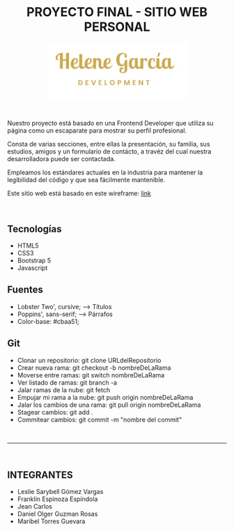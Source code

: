 <h1 align="center">PROYECTO FINAL - SITIO WEB PERSONAL</h1>

<p align="center">
  <a href="https://saral2829.github.io/Sitio-Web-Personal/" target="_blank">
    <img src="assets/img/logo.webp" width="320px">
  </a>
</p>

<br>

Nuestro proyecto está basado en una Frontend Developer que utiliza su página como un escaparate para mostrar su perfil profesional.

Consta de varias secciones, entre ellas la presentación, su familia, sus estudios, amigos y un formulario de contácto, a travéz del cual nuestra desarrolladora puede ser contactada.

Empleamos los estándares actuales en la industria para mantener la legibilidad del código y que sea fácilmente mantenible.

Este sitio web está basado en este wireframe:
[link](https://balsamiq.cloud/sdwbtxy/pf4arel/r2278)

<br>

## Tecnologías

- HTML5
- CSS3
- Bootstrap 5
- Javascript

## Fuentes

- Lobster Two', cursive; --> Títulos
- Poppins', sans-serif; --> Párrafos
- Color-base: #cbaa51;

## Git

- Clonar un repositorio: git clone URLdelRepositorio
- Crear nueva rama: git checkout -b nombreDeLaRama
- Moverse entre ramas: git switch nombreDeLaRama
- Ver listado de ramas: git branch -a
- Jalar ramas de la nube: git fetch
- Empujar mi rama a la nube: git push origin nombreDeLaRama
- Jalar los cambios de una rama: git pull origin nombreDeLaRama
- Stagear cambios: git add .
- Commitear cambios: git commit -m "nombre del commit"

<br>

---

<br>

## INTEGRANTES

- Leslie Sarybell Gómez Vargas
- Franklin Espinoza Espíndola
- Jean Carlos
- Daniel Olger Guzman Rosas
- Maribel Torres Guevara
